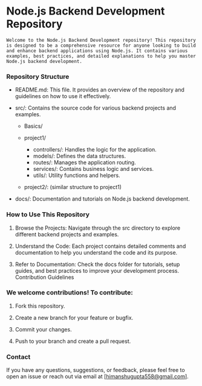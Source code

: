 # Node.js Backend Development Repository

`Welcome to the Node.js Backend Development repository! This repository is designed to be a comprehensive resource for anyone looking to build and enhance backend applications using Node.js. It contains various examples, best practices, and detailed explanations to help you master Node.js backend development.`

### Repository Structure

- README.md: This file. It provides an overview of the repository and guidelines on how to use it effectively.

- src/: Contains the source code for various backend projects and examples.
    
    - Basics/

    - project1/
        - controllers/: Handles the logic for the application.
        - models/: Defines the data structures.
        - routes/: Manages the application routing.
        - services/: Contains business logic and services.
        - utils/: Utility functions and helpers.

    - project2/: (similar structure to project1)

- docs/: Documentation and tutorials on Node.js backend development.

### How to Use This Repository

1. Browse the Projects: Navigate through the src directory to explore different backend projects and examples.

2. Understand the Code: Each project contains detailed comments and documentation to help you understand the code and its purpose.

3. Refer to Documentation: Check the docs folder for tutorials, setup guides, and best practices to improve your development process.
Contribution Guidelines

### We welcome contributions! To contribute:

1. Fork this repository.

2. Create a new branch for your feature or bugfix.

3. Commit your changes.

4. Push to your branch and create a pull request.


### Contact

If you have any questions, suggestions, or feedback, please feel free to open an issue or reach out via email at [himanshugupta558@gmail.com].
